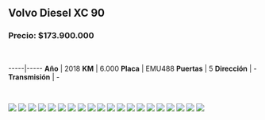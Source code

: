 ## Volvo Diesel XC 90

### Precio: $173.900.000


<p>&nbsp;</p>

-----|-----
**Año** | 2018
**KM** | 6.000
**Placa** | EMU488
**Puertas** | 5
**Dirección** | -
**Transmisión** | -


<p>&nbsp;</p>

<img src="images/Volvo Diesel XC 90.jpeg?raw=true"/>
<img src="images/Volvo Diesel XC 90 - 1.jpeg?raw=true"/>
<img src="images/Volvo Diesel XC 90 - 10.jpeg?raw=true"/>
<img src="images/Volvo Diesel XC 90 - 11.jpeg?raw=true"/>
<img src="images/Volvo Diesel XC 90 - 12.jpeg?raw=true"/>
<img src="images/Volvo Diesel XC 90 - 13.jpeg?raw=true"/>
<img src="images/Volvo Diesel XC 90 - 14.jpeg?raw=true"/>
<img src="images/Volvo Diesel XC 90 - 15.jpeg?raw=true"/>
<img src="images/Volvo Diesel XC 90 - 16.jpeg?raw=true"/>
<img src="images/Volvo Diesel XC 90 - 17.jpeg?raw=true"/>
<img src="images/Volvo Diesel XC 90 - 18.jpeg?raw=true"/>
<img src="images/Volvo Diesel XC 90 - 19.jpeg?raw=true"/>
<img src="images/Volvo Diesel XC 90 - 2.jpeg?raw=true"/>
<img src="images/Volvo Diesel XC 90 - 3.jpeg?raw=true"/>
<img src="images/Volvo Diesel XC 90 - 4.jpeg?raw=true"/>
<img src="images/Volvo Diesel XC 90 - 5.jpeg?raw=true"/>
<img src="images/Volvo Diesel XC 90 - 6.jpeg?raw=true"/>
<img src="images/Volvo Diesel XC 90 - 7.jpeg?raw=true"/>
<img src="images/Volvo Diesel XC 90 - 8.jpeg?raw=true"/>
<img src="images/Volvo Diesel XC 90 - 9.jpeg?raw=true"/>



